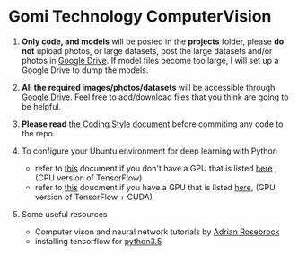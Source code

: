 # Gomi Technology ComputerVision
1. __Only code, and models__ will be posted in the __projects__ folder, please __do not__ upload photos, or large datasets, post the large datasets and/or photos in [Google Drive](https://drive.google.com/drive/folders/1lCilxi2755K4VveZBEgEYJi9q69KlFHF?usp=sharing). If model files become too large, I will set up a Google Drive to dump the models.

2. __All the required images/photos/datasets__ will be accessible through [Google Drive](https://drive.google.com/drive/folders/1lCilxi2755K4VveZBEgEYJi9q69KlFHF?usp=sharing). Feel free to add/download files that you think are going to be helpful.

3. __Please read__ [the Coding Style document](codingStyle.md) before commiting any code to the repo.

4. To configure your Ubuntu environment for deep learning with Python
   * refer to [this](https://github.com/gomi-tech/ComputerVision/blob/master/ubuntu-cpu-setup/linuxConfigCPU.md) document if you don't have a GPU that is listed [here](https://www.geforce.com/hardware/technology/cuda/supported-gpus?field_gpu_type_value=All) , (CPU version of TensorFlow)
   * refer to [this](https://github.com/gomi-tech/ComputerVision/blob/master/ubuntu-gpu-setup/linuxConfigGPU.md) doucment if you have a GPU that is listed [here]([here](https://www.geforce.com/hardware/technology/cuda/supported-gpus?field_gpu_type_value=All)), (GPU version of TensorFlow + CUDA)

5. Some useful resources 
    * Computer vison and neural network tutorials by [Adrian Rosebrock](https://www.pyimagesearch.com/author/adrian/)
    * installing tensorflow for [python3.5](https://www.deciphertechnic.com/install-tensorflow-on-raspberry-pi/)

